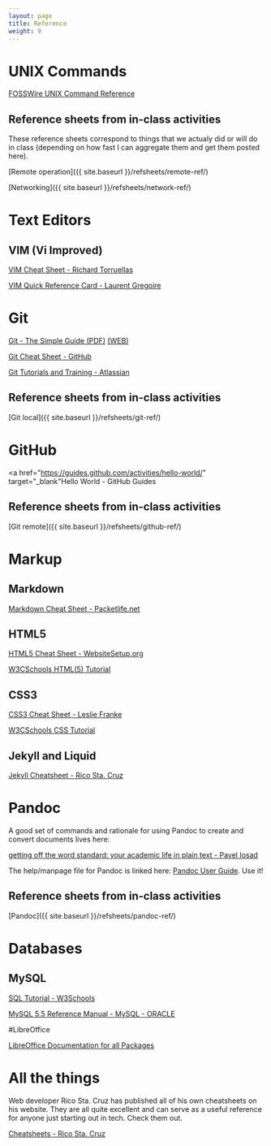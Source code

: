 ```yaml
---
layout: page
title: Reference
weight: 9
---
```


# UNIX Commands

<a href="https://ubuntudanmark.dk/filer/fwunixref.pdf" target="_blank">FOSSWire UNIX Command Reference</a>

## Reference sheets from in-class activities

These reference sheets correspond to things that we actualy did or will do in class (depending on how fast I can aggregate them and get them posted here).

[Remote operation]({{ site.baseurl }}/refsheets/remote-ref/)

[Networking]({{ site.baseurl }}/refsheets/network-ref/)

# Text Editors

## VIM (Vi Improved)

<a href="http://vim.rtorr.com/" target="_blank">VIM Cheat Sheet - Richard Torruellas</a>

<a href="http://tnerual.eriogerg.free.fr/vimqrc.pdf" target="_blank">VIM Quick Reference Card - Laurent Gregoire</a>

# Git

<a href="http://rogerdudler.github.io/git-guide/files/git_cheat_sheet.pdf" target="_blank">Git - The Simple Guide (PDF)</a> <a href="https://rogerdudler.github.io/git-guide/" target="_blank">(WEB)</a>

<a href="https://education.github.com/git-cheat-sheet-education.pdf" target="_blank">Git Cheat Sheet - GitHub</a>

<a href="https://www.atlassian.com/git/tutorials/" target="_blank">Git Tutorials and Training - Atlassian</a>

## Reference sheets from in-class activities

[Git local]({{ site.baseurl }}/refsheets/git-ref/)

# GitHub

<a href="https://guides.github.com/activities/hello-world/" target="_blank"Hello World - GitHub Guides</a>

## Reference sheets from in-class activities

[Git remote]({{ site.baseurl }}/refsheets/github-ref/)

# Markup

## Markdown

<a href="http://packetlife.net/media/library/16/Markdown.pdf" target="_blank">Markdown Cheat Sheet - Packetlife.net</a>

## HTML5

<a href="http://websitesetup.org/HTML5-cheat-sheet.pdf" target="_blank">HTML5 Cheat Sheet - WebsiteSetup.org</a>

<a href="http://www.w3schools.com/html/default.asp" target="_blank">W3CSchools HTML(5) Tutorial</a>

## CSS3

<a href="http://lesliefranke.com/sandbox/ref/csscheatsheet.pdf" target="_blank">CSS3 Cheat Sheet - Leslie Franke</a>

<a href="http://www.w3schools.com/css/default.asp" target="_blank">W3CSchools CSS Tutorial</a>

## Jekyll and Liquid

<a href="http://ricostacruz.com/cheatsheets/jekyll.html" target="_blank">Jekyll Cheatsheet - Rico Sta. Cruz</a> 

# Pandoc

A good set of commands and rationale for using Pandoc to create and convert documents lives here: 

<a href="http://anghyflawn.github.io/teaching/2015/ilw-pandoc/" target="_blank">getting off the word standard: your academic life in plain text - Pavel Iosad</a>

The help/manpage file for Pandoc is linked here: <a href="http://pandoc.org/README.html" target="_blank">Pandoc User Guide</a>. Use it!

## Reference sheets from in-class activities

[Pandoc]({{ site.baseurl }}/refsheets/pandoc-ref/)

# Databases

## MySQL

<a href="http://www.w3schools.com/sql/" target="_blank">SQL Tutorial - W3Schools</a>

<a href="https://dev.mysql.com/doc/refman/5.5/en/" target="_blank">MySQL 5.5 Reference Manual - MySQL - ORACLE</a>

#LibreOffice

<a href="https://www.libreoffice.org/get-help/documentation/" target="_blank">LibreOffice Documentation for all Packages</a>

# All the things

Web developer Rico Sta. Cruz has published all of his own cheatsheets on his website. 
They are all quite excellent and can serve as a useful reference for anyone just starting out in tech. 
Check them out. 

<a href="http://ricostacruz.com/cheatsheets/" target="_blank">Cheatsheets - Rico Sta. Cruz</a>